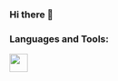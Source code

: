 ### Hi there 👋


### Languages and Tools:
<img height="32" width="32" src="https://cdn.jsdelivr.net/npm/simple-icons@v5/icons/visualstudiocode.svg" />

<!--
**Henrique-190/Henrique-190** is a ✨ _special_ ✨ repository because its `README.md` (this file) appears on your GitHub profile.

Here are some ideas to get you started:

- 🔭 I’m currently working on ...
- 🌱 I’m currently learning ...
- 👯 I’m looking to collaborate on ...
- 🤔 I’m looking for help with ...
- 💬 Ask me about ...
- 📫 How to reach me: ...
- 😄 Pronouns: ...
- ⚡ Fun fact: ...
-->
